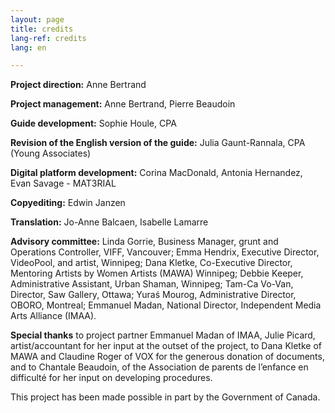 ```yaml
---
layout: page
title: credits
lang-ref: credits
lang: en

---
```

**Project direction:** Anne Bertrand

**Project management:** Anne Bertrand, Pierre Beaudoin

**Guide development:** Sophie Houle, CPA

**Revision of the English version of the guide:** Julia Gaunt-Rannala, CPA (Young Associates)

**Digital platform development:** Corina MacDonald, Antonia Hernandez, Evan Savage - MAT3RIAL

**Copyediting:** Edwin Janzen

**Translation:** Jo-Anne Balcaen, Isabelle Lamarre

**Advisory committee:** Linda Gorrie, Business Manager, grunt and Operations Controller, VIFF, Vancouver; Emma Hendrix, Executive Director, VideoPool, and artist, Winnipeg; Dana Kletke, Co-Executive Director, Mentoring Artists by Women Artists (MAWA) Winnipeg; Debbie Keeper, Administrative Assistant, Urban Shaman, Winnipeg; Tam-Ca Vo-Van, Director, Saw Gallery, Ottawa; Yuraś Mourog, Administrative Director, OBORO, Montreal; Emmanuel Madan, National Director, Independent Media Arts Alliance (IMAA).

**Special thanks** to project partner Emmanuel Madan of IMAA, Julie Picard, artist/accountant for her input at the outset of the project, to Dana Kletke of MAWA and Claudine Roger of VOX for the generous donation of documents, and to Chantale Beaudoin, of the Association de parents de l’enfance en difficulté for her input on developing procedures.

This project has been made possible in part by the Government of Canada.